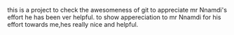 this is a project to check the awesomeness of git 
to appreciate mr Nnamdi's effort he has been ver helpful. 
to show appereciation to mr Nnamdi for his effort towards me,hes really nice and helpful.
